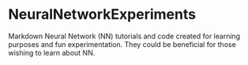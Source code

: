 NeuralNetworkExperiments
======================

Markdown Neural Network (NN) tutorials and code created for learning purposes and fun experimentation.  They could be beneficial for those wishing to learn about NN.

